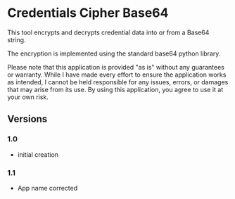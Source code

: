 # Credentials Cipher Base64

This tool encrypts and decrypts credential data into or from a Base64 string.

The encryption is implemented using the standard base64 python library.

Please note that this application is provided "as is" without any guarantees or warranty.
While I have made every effort to ensure the application works as intended,
I cannot be held responsible for any issues, errors, or damages that may arise from its use.
By using this application, you agree to use it at your own risk.

## Versions

### 1.0

- initial creation

### 1.1

- App name corrected
